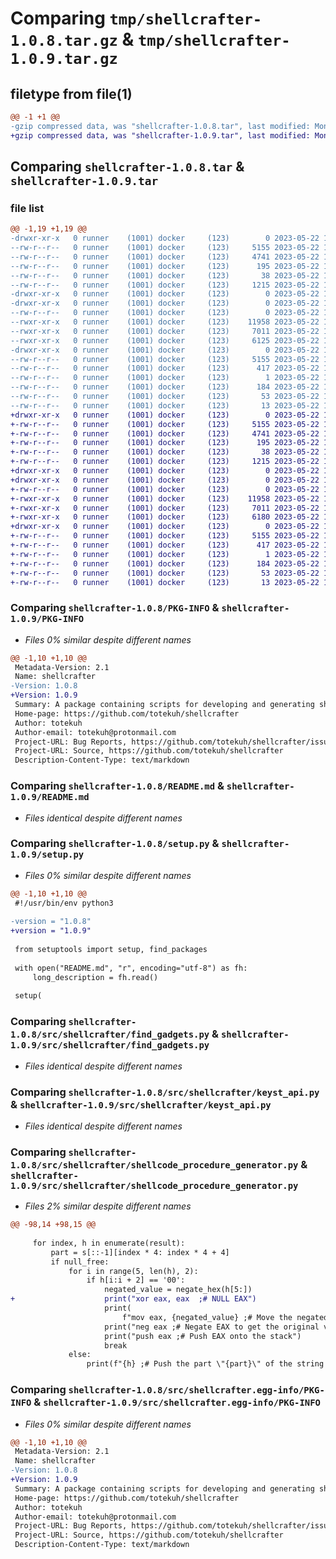 # Comparing `tmp/shellcrafter-1.0.8.tar.gz` & `tmp/shellcrafter-1.0.9.tar.gz`

## filetype from file(1)

```diff
@@ -1 +1 @@
-gzip compressed data, was "shellcrafter-1.0.8.tar", last modified: Mon May 22 17:42:44 2023, max compression
+gzip compressed data, was "shellcrafter-1.0.9.tar", last modified: Mon May 22 17:46:52 2023, max compression
```

## Comparing `shellcrafter-1.0.8.tar` & `shellcrafter-1.0.9.tar`

### file list

```diff
@@ -1,19 +1,19 @@
-drwxr-xr-x   0 runner    (1001) docker     (123)        0 2023-05-22 17:42:44.873062 shellcrafter-1.0.8/
--rw-r--r--   0 runner    (1001) docker     (123)     5155 2023-05-22 17:42:44.873062 shellcrafter-1.0.8/PKG-INFO
--rw-r--r--   0 runner    (1001) docker     (123)     4741 2023-05-22 17:42:19.000000 shellcrafter-1.0.8/README.md
--rw-r--r--   0 runner    (1001) docker     (123)      195 2023-05-22 17:42:19.000000 shellcrafter-1.0.8/pyproject.toml
--rw-r--r--   0 runner    (1001) docker     (123)       38 2023-05-22 17:42:44.873062 shellcrafter-1.0.8/setup.cfg
--rw-r--r--   0 runner    (1001) docker     (123)     1215 2023-05-22 17:42:19.000000 shellcrafter-1.0.8/setup.py
-drwxr-xr-x   0 runner    (1001) docker     (123)        0 2023-05-22 17:42:44.873062 shellcrafter-1.0.8/src/
-drwxr-xr-x   0 runner    (1001) docker     (123)        0 2023-05-22 17:42:44.873062 shellcrafter-1.0.8/src/shellcrafter/
--rw-r--r--   0 runner    (1001) docker     (123)        0 2023-05-22 17:42:19.000000 shellcrafter-1.0.8/src/shellcrafter/__init__.py
--rwxr-xr-x   0 runner    (1001) docker     (123)    11958 2023-05-22 17:42:19.000000 shellcrafter-1.0.8/src/shellcrafter/find_gadgets.py
--rwxr-xr-x   0 runner    (1001) docker     (123)     7011 2023-05-22 17:42:19.000000 shellcrafter-1.0.8/src/shellcrafter/keyst_api.py
--rwxr-xr-x   0 runner    (1001) docker     (123)     6125 2023-05-22 17:42:19.000000 shellcrafter-1.0.8/src/shellcrafter/shellcode_procedure_generator.py
-drwxr-xr-x   0 runner    (1001) docker     (123)        0 2023-05-22 17:42:44.873062 shellcrafter-1.0.8/src/shellcrafter.egg-info/
--rw-r--r--   0 runner    (1001) docker     (123)     5155 2023-05-22 17:42:44.000000 shellcrafter-1.0.8/src/shellcrafter.egg-info/PKG-INFO
--rw-r--r--   0 runner    (1001) docker     (123)      417 2023-05-22 17:42:44.000000 shellcrafter-1.0.8/src/shellcrafter.egg-info/SOURCES.txt
--rw-r--r--   0 runner    (1001) docker     (123)        1 2023-05-22 17:42:44.000000 shellcrafter-1.0.8/src/shellcrafter.egg-info/dependency_links.txt
--rw-r--r--   0 runner    (1001) docker     (123)      184 2023-05-22 17:42:44.000000 shellcrafter-1.0.8/src/shellcrafter.egg-info/entry_points.txt
--rw-r--r--   0 runner    (1001) docker     (123)       53 2023-05-22 17:42:44.000000 shellcrafter-1.0.8/src/shellcrafter.egg-info/requires.txt
--rw-r--r--   0 runner    (1001) docker     (123)       13 2023-05-22 17:42:44.000000 shellcrafter-1.0.8/src/shellcrafter.egg-info/top_level.txt
+drwxr-xr-x   0 runner    (1001) docker     (123)        0 2023-05-22 17:46:52.791702 shellcrafter-1.0.9/
+-rw-r--r--   0 runner    (1001) docker     (123)     5155 2023-05-22 17:46:52.787702 shellcrafter-1.0.9/PKG-INFO
+-rw-r--r--   0 runner    (1001) docker     (123)     4741 2023-05-22 17:46:24.000000 shellcrafter-1.0.9/README.md
+-rw-r--r--   0 runner    (1001) docker     (123)      195 2023-05-22 17:46:24.000000 shellcrafter-1.0.9/pyproject.toml
+-rw-r--r--   0 runner    (1001) docker     (123)       38 2023-05-22 17:46:52.791702 shellcrafter-1.0.9/setup.cfg
+-rw-r--r--   0 runner    (1001) docker     (123)     1215 2023-05-22 17:46:24.000000 shellcrafter-1.0.9/setup.py
+drwxr-xr-x   0 runner    (1001) docker     (123)        0 2023-05-22 17:46:52.787702 shellcrafter-1.0.9/src/
+drwxr-xr-x   0 runner    (1001) docker     (123)        0 2023-05-22 17:46:52.787702 shellcrafter-1.0.9/src/shellcrafter/
+-rw-r--r--   0 runner    (1001) docker     (123)        0 2023-05-22 17:46:24.000000 shellcrafter-1.0.9/src/shellcrafter/__init__.py
+-rwxr-xr-x   0 runner    (1001) docker     (123)    11958 2023-05-22 17:46:24.000000 shellcrafter-1.0.9/src/shellcrafter/find_gadgets.py
+-rwxr-xr-x   0 runner    (1001) docker     (123)     7011 2023-05-22 17:46:24.000000 shellcrafter-1.0.9/src/shellcrafter/keyst_api.py
+-rwxr-xr-x   0 runner    (1001) docker     (123)     6180 2023-05-22 17:46:24.000000 shellcrafter-1.0.9/src/shellcrafter/shellcode_procedure_generator.py
+drwxr-xr-x   0 runner    (1001) docker     (123)        0 2023-05-22 17:46:52.787702 shellcrafter-1.0.9/src/shellcrafter.egg-info/
+-rw-r--r--   0 runner    (1001) docker     (123)     5155 2023-05-22 17:46:52.000000 shellcrafter-1.0.9/src/shellcrafter.egg-info/PKG-INFO
+-rw-r--r--   0 runner    (1001) docker     (123)      417 2023-05-22 17:46:52.000000 shellcrafter-1.0.9/src/shellcrafter.egg-info/SOURCES.txt
+-rw-r--r--   0 runner    (1001) docker     (123)        1 2023-05-22 17:46:52.000000 shellcrafter-1.0.9/src/shellcrafter.egg-info/dependency_links.txt
+-rw-r--r--   0 runner    (1001) docker     (123)      184 2023-05-22 17:46:52.000000 shellcrafter-1.0.9/src/shellcrafter.egg-info/entry_points.txt
+-rw-r--r--   0 runner    (1001) docker     (123)       53 2023-05-22 17:46:52.000000 shellcrafter-1.0.9/src/shellcrafter.egg-info/requires.txt
+-rw-r--r--   0 runner    (1001) docker     (123)       13 2023-05-22 17:46:52.000000 shellcrafter-1.0.9/src/shellcrafter.egg-info/top_level.txt
```

### Comparing `shellcrafter-1.0.8/PKG-INFO` & `shellcrafter-1.0.9/PKG-INFO`

 * *Files 0% similar despite different names*

```diff
@@ -1,10 +1,10 @@
 Metadata-Version: 2.1
 Name: shellcrafter
-Version: 1.0.8
+Version: 1.0.9
 Summary: A package containing scripts for developing and generating shellcode
 Home-page: https://github.com/totekuh/shellcrafter
 Author: totekuh
 Author-email: totekuh@protonmail.com
 Project-URL: Bug Reports, https://github.com/totekuh/shellcrafter/issues
 Project-URL: Source, https://github.com/totekuh/shellcrafter
 Description-Content-Type: text/markdown
```

### Comparing `shellcrafter-1.0.8/README.md` & `shellcrafter-1.0.9/README.md`

 * *Files identical despite different names*

### Comparing `shellcrafter-1.0.8/setup.py` & `shellcrafter-1.0.9/setup.py`

 * *Files 0% similar despite different names*

```diff
@@ -1,10 +1,10 @@
 #!/usr/bin/env python3
 
-version = "1.0.8"
+version = "1.0.9"
 
 from setuptools import setup, find_packages
 
 with open("README.md", "r", encoding="utf-8") as fh:
     long_description = fh.read()
 
 setup(
```

### Comparing `shellcrafter-1.0.8/src/shellcrafter/find_gadgets.py` & `shellcrafter-1.0.9/src/shellcrafter/find_gadgets.py`

 * *Files identical despite different names*

### Comparing `shellcrafter-1.0.8/src/shellcrafter/keyst_api.py` & `shellcrafter-1.0.9/src/shellcrafter/keyst_api.py`

 * *Files identical despite different names*

### Comparing `shellcrafter-1.0.8/src/shellcrafter/shellcode_procedure_generator.py` & `shellcrafter-1.0.9/src/shellcrafter/shellcode_procedure_generator.py`

 * *Files 2% similar despite different names*

```diff
@@ -98,14 +98,15 @@
 
     for index, h in enumerate(result):
         part = s[::-1][index * 4: index * 4 + 4]
         if null_free:
             for i in range(5, len(h), 2):
                 if h[i:i + 2] == '00':
                     negated_value = negate_hex(h[5:])
+                    print("xor eax, eax  ;# NULL EAX")
                     print(
                         f"mov eax, {negated_value} ;# Move the negated value of the part \"{part}\" of the string \"{s}\" to EAX to avoid NULL bytes")
                     print("neg eax ;# Negate EAX to get the original value")
                     print("push eax ;# Push EAX onto the stack")
                     break
             else:
                 print(f"{h} ;# Push the part \"{part}\" of the string \"{s}\" onto the stack")
```

### Comparing `shellcrafter-1.0.8/src/shellcrafter.egg-info/PKG-INFO` & `shellcrafter-1.0.9/src/shellcrafter.egg-info/PKG-INFO`

 * *Files 0% similar despite different names*

```diff
@@ -1,10 +1,10 @@
 Metadata-Version: 2.1
 Name: shellcrafter
-Version: 1.0.8
+Version: 1.0.9
 Summary: A package containing scripts for developing and generating shellcode
 Home-page: https://github.com/totekuh/shellcrafter
 Author: totekuh
 Author-email: totekuh@protonmail.com
 Project-URL: Bug Reports, https://github.com/totekuh/shellcrafter/issues
 Project-URL: Source, https://github.com/totekuh/shellcrafter
 Description-Content-Type: text/markdown
```

